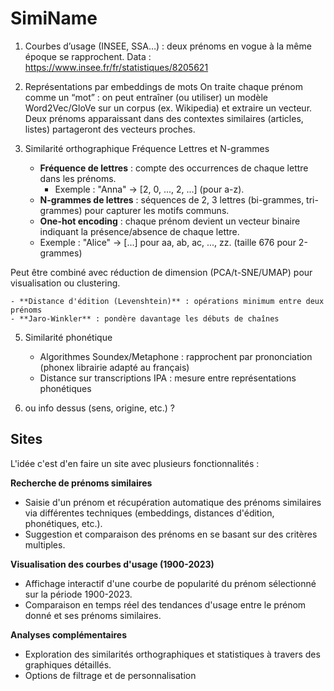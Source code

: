 # SimiName

1. Courbes d’usage (INSEE, SSA…) : deux prénoms en vogue à la même époque se rapprochent.
Data : https://www.insee.fr/fr/statistiques/8205621


2. Représentations par embeddings de mots
On traite chaque prénom comme un “mot” : on peut entraîner (ou utiliser) un modèle Word2Vec/GloVe sur un corpus (ex. Wikipedia) et extraire un vecteur.
Deux prénoms apparaissant dans des contextes similaires (articles, listes) partageront des vecteurs proches.

3. Similarité orthographique
Fréquence Lettres et N-grammes
    - **Fréquence de lettres** : compte des occurrences de chaque lettre dans les prénoms.
      - Exemple : "Anna" → [2, 0, ..., 2, ...] (pour a-z).
    - **N-grammes de lettres** : séquences de 2, 3 lettres (bi-grammes, tri-grammes) pour capturer les motifs communs.
    - **One-hot encoding** : chaque prénom devient un vecteur binaire indiquant la présence/absence de chaque lettre.
     - Exemple : "Alice" → [...] pour aa, ab, ac, ..., zz. (taille 676 pour 2-grammes)

Peut être combiné avec réduction de dimension (PCA/t-SNE/UMAP) pour visualisation ou clustering.

    - **Distance d'édition (Levenshtein)** : opérations minimum entre deux prénoms
    - **Jaro-Winkler** : pondère davantage les débuts de chaînes
    

5. Similarité phonétique
    - Algorithmes Soundex/Metaphone : rapprochent par prononciation (phonex librairie adapté au français)
    - Distance sur transcriptions IPA : mesure entre représentations phonétiques

6. ou info dessus (sens, origine, etc.) ?

## Sites

L'idée c'est d'en faire un site avec plusieurs fonctionnalités :

**Recherche de prénoms similaires**  
- Saisie d'un prénom et récupération automatique des prénoms similaires via différentes techniques (embeddings, distances d'édition, phonétiques, etc.).  
- Suggestion et comparaison des prénoms en se basant sur des critères multiples.

**Visualisation des courbes d'usage (1900-2023)**  
- Affichage interactif d'une courbe de popularité du prénom sélectionné sur la période 1900-2023.  
- Comparaison en temps réel des tendances d'usage entre le prénom donné et ses prénoms similaires.

**Analyses complémentaires**  
- Exploration des similarités orthographiques et statistiques à travers des graphiques détaillés.  
- Options de filtrage et de personnalisation
